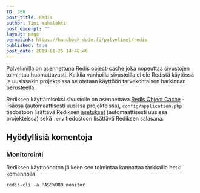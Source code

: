 ```yaml
---
ID: 380
post_title: Redis
author: Timi Wahalahti
post_excerpt: ""
layout: page
permalink: https://handbook.dude.fi/palvelimet/redis
published: true
post_date: 2019-01-25 14:48:46
---
```

Palvelimilla on asennettuna <a href="https://redis.io/">Redis</a> object-cache joka nopeuttaa sivustojen toimintaa huomattavasti. Kaikila vanhoilla sivustoilla ei ole Redistä käytössä ja uusissakin projekteissa se otetaan käyttöön tarvekohtaisen harkinnan perusteella.

Rediksen käyttämiseksi sivustolle on asennettava <a href="https://wordpress.org/plugins/redis-cache/">Redis Object Cache</a> -lisäosa (automaattisesti uusissa projekteissa), <code>config/application.php</code> tiedostoon lisättävä Rediksen <a href="https://github.com/digitoimistodude/dudestack/blob/5f0c2f6b4d676403e7265e24601faf23c269afd6/config/application.php#L51-L61">asetukset</a> (automaattisesti uusissa projekteissa) sekä <code>.env</code> tiedostoon lisättävä Rediksen salasana.
<h2>Hyödyllisiä komentoja</h2>
<h3>Monitorointi</h3>
Rediksen käyttöönoton jälkeen sen toimintaa kannattaa tarkkailla hetki komennolla
<pre class="language-bash"><code class="language-bash">redis-cli -a PASSWORD monitor</code></pre>
